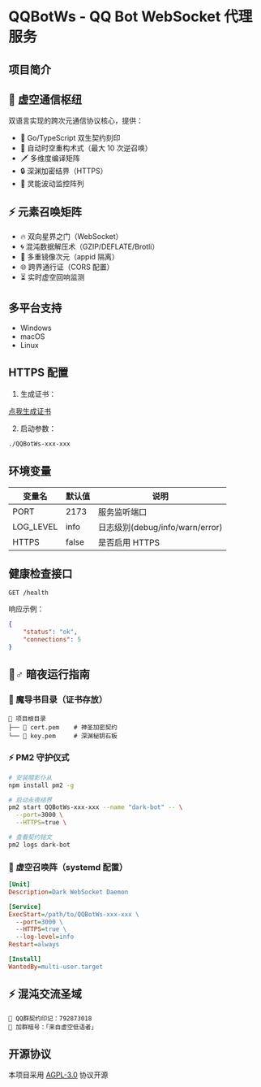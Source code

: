 # QQBotWs - QQ Bot WebSocket 代理服务

## 项目简介

## 🌌 虚空通信枢纽

双语言实现的跨次元通信协议核心，提供：

- 🧬 Go/TypeScript 双生契约刻印
- 🔁 自动时空重构术式（最大 10 次逆召唤）
- 🗡️ 多维度编译矩阵
- 🔒 深渊加密结界（HTTPS）
- 📡 灵能波动监控阵列

## ⚡ 元素召唤矩阵

- 🔥 双向星界之门（WebSocket）
- 🌀 混沌数据解压术（GZIP/DEFLATE/Brotli）
- 🧿 多重镜像次元（appid 隔离）
- 🌐 跨界通行证（CORS 配置）
- ⏳ 实时虚空回响监测

## 多平台支持

- Windows
- macOS
- Linux

## HTTPS 配置

1. 生成证书：

[点我生成证书](https://bdfy.azurewebsites.net/?%E6%80%8E%E4%B9%88%E7%94%9F%E6%88%90ssl%E8%AF%81%E4%B9%A6)

2. 启动参数：

```bash
./QQBotWs-xxx-xxx
```

## 环境变量

| 变量名    | 默认值 | 说明                            |
| --------- | ------ | ------------------------------- |
| PORT      | 2173   | 服务监听端口                    |
| LOG_LEVEL | info   | 日志级别(debug/info/warn/error) |
| HTTPS     | false  | 是否启用 HTTPS                  |

## 健康检查接口

```http
GET /health
```

响应示例：

```json
{
	"status": "ok",
	"connections": 5
}
```

## 🧙♂️ 暗夜运行指南

### 🔮 魔导书目录（证书存放）

```
📂 项目根目录
├── 📜 cert.pem    # 神圣加密契约
└── 📜 key.pem     # 深渊秘钥石板
```

### ⚡ PM2 守护仪式

```bash
# 安装暗影仆从
npm install pm2 -g

# 启动永夜结界
pm2 start QQBotWs-xxx-xxx --name "dark-bot" -- \
  --port=3000 \
  --HTTPS=true \

# 查看契约铭文
pm2 logs dark-bot
```

### 🌌 虚空召唤阵（systemd 配置）

```ini
[Unit]
Description=Dark WebSocket Daemon

[Service]
ExecStart=/path/to/QQBotWs-xxx-xxx \
  --port=3000 \
  --HTTPS=true \
  --log-level=info
Restart=always

[Install]
WantedBy=multi-user.target
```

## ⚡ 混沌交流圣域

```
💬 QQ群契约印记：792873018
📡 加群暗号：「来自虚空低语者」
```

## 开源协议

本项目采用 [AGPL-3.0](LICENSE) 协议开源
